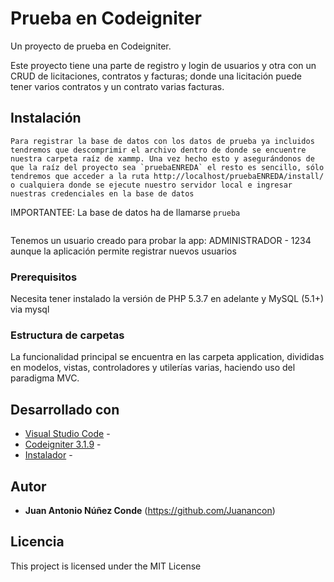 # Prueba en Codeigniter

Un proyecto de prueba en Codeigniter.

Este proyecto tiene una parte de registro y login de usuarios y otra con un CRUD de licitaciones, contratos y facturas; donde una licitación puede tener varios contratos y un contrato varias facturas.

## Instalación

```
Para registrar la base de datos con los datos de prueba ya incluidos tendremos que descomprimir el archivo dentro de donde se encuentre nuestra carpeta raíz de xammp. Una vez hecho esto y asegurándonos de que la raíz del proyecto sea `pruebaENREDA` el resto es sencillo, sólo tendremos que acceder a la ruta http://localhost/pruebaENREDA/install/ o cualquiera donde se ejecute nuestro servidor local e ingresar nuestras credenciales en la base de datos 
```
IMPORTANTEE: La base de datos ha de llamarse `prueba`
```

```
Tenemos un usuario creado para probar la app: ADMINISTRADOR - 1234 aunque la aplicación permite registrar nuevos usuarios


### Prerequisitos

Necesita tener instalado la versión de PHP 5.3.7 en adelante y MySQL (5.1+) via  mysql


### Estructura de carpetas

La funcionalidad principal se encuentra en las carpeta application, divididas en modelos, vistas, controladores y utilerías varias, haciendo uso del paradigma MVC.


## Desarrollado con

* [Visual Studio Code](https://code.visualstudio.com/) - 
* [Codeigniter 3.1.9](https://codeigniter.com/) - 
* [Instalador](https://github.com/mikecrittenden/codeigniter-installer) - 


## Autor

* **Juan Antonio Núñez Conde** (https://github.com/Juanancon)

## Licencia

This project is licensed under the MIT License 
